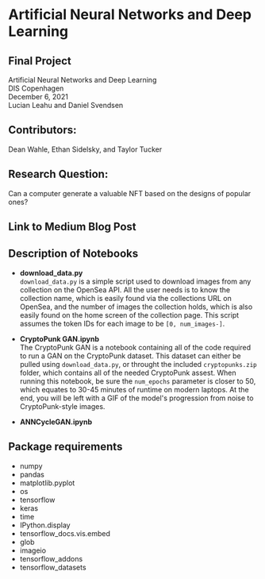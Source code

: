 # Artificial Neural Networks and Deep Learning
## Final Project  
Artificial Neural Networks and Deep Learning  
DIS Copenhagen  
December 6, 2021  
Lucian Leahu and Daniel Svendsen  

## Contributors:
Dean Wahle, Ethan Sidelsky, and Taylor Tucker

## Research Question:
Can a computer generate a valuable NFT based on the designs of popular ones?

## Link to Medium Blog Post


## Description of Notebooks
- __download_data.py__  
`download_data.py` is a simple script used to download images from any collection on the OpenSea API. All the user needs is to know the collection name, which is easily found via the collections URL on OpenSea, and the number of images the collection holds, which is also easily found on the home screen of the collection page. This script assumes the token IDs for each image to be `[0, num_images-]`.

- __CryptoPunk GAN.ipynb__  
The CryptoPunk GAN is a notebook containing all of the code required to run a GAN on the CryptoPunk dataset. This dataset can either be pulled using `download_data.py`, or throught the included `cryptopunks.zip` folder, which contains all of the needed CryptoPunk assest. When running this notebook, be sure the `num_epochs` parameter is closer to 50, which equates to 30-45 minutes of runtime on modern laptops. At the end, you will be left with a GIF of the model's progression from noise to CryptoPunk-style images. 

- __ANNCycleGAN.ipynb__  



## Package requirements
- numpy
- pandas
- matplotlib.pyplot
- os
- tensorflow
- keras
- time
- IPython.display
- tensorflow_docs.vis.embed
- glob
- imageio
- tensorflow_addons
- tensorflow_datasets
